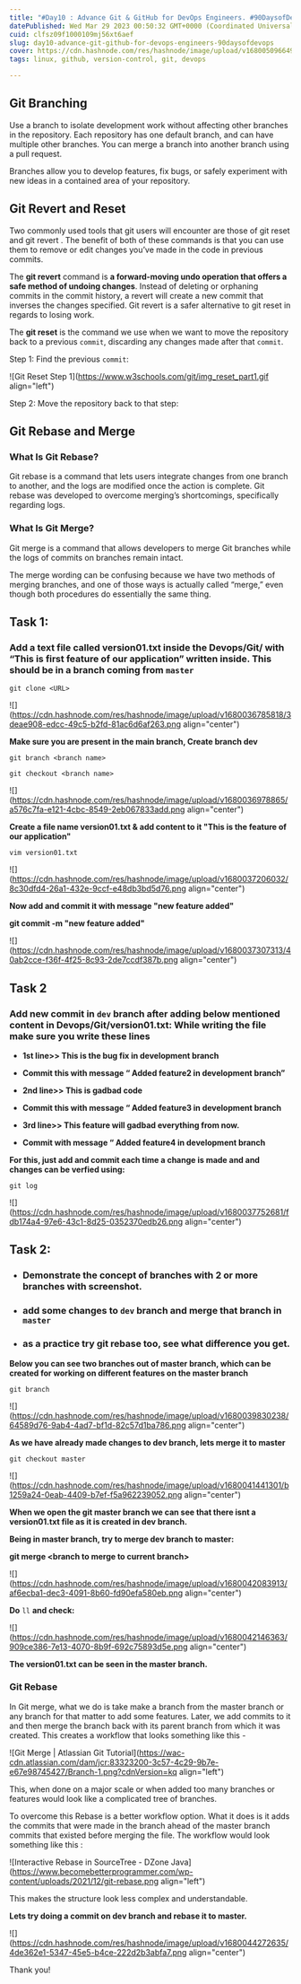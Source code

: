 ```yaml
---
title: "#Day10 : Advance Git & GitHub for DevOps Engineers. #90DaysofDevOps"
datePublished: Wed Mar 29 2023 00:50:32 GMT+0000 (Coordinated Universal Time)
cuid: clfsz09f1000109mj56xt6aef
slug: day10-advance-git-github-for-devops-engineers-90daysofdevops
cover: https://cdn.hashnode.com/res/hashnode/image/upload/v1680050966494/c50cf498-b7e2-4bb4-bcdb-786508fc4a07.webp
tags: linux, github, version-control, git, devops

---
```


## Git Branching

Use a branch to isolate development work without affecting other branches in the repository. Each repository has one default branch, and can have multiple other branches. You can merge a branch into another branch using a pull request.

Branches allow you to develop features, fix bugs, or safely experiment with new ideas in a contained area of your repository.

## Git Revert and Reset

Two commonly used tools that git users will encounter are those of git reset and git revert . The benefit of both of these commands is that you can use them to remove or edit changes you’ve made in the code in previous commits.

The **git revert** command is **a forward-moving undo operation that offers a safe method of undoing changes**. Instead of deleting or orphaning commits in the commit history, a revert will create a new commit that inverses the changes specified. Git revert is a safer alternative to git reset in regards to losing work.

The **git reset** is the command we use when we want to move the repository back to a previous `commit`, discarding any changes made after that `commit`.

Step 1: Find the previous `commit`:

![Git Reset Step 1](https://www.w3schools.com/git/img_reset_part1.gif align="left")

Step 2: Move the repository back to that step:

## Git Rebase and Merge

### What Is Git Rebase?

Git rebase is a command that lets users integrate changes from one branch to another, and the logs are modified once the action is complete. Git rebase was developed to overcome merging’s shortcomings, specifically regarding logs.

### What Is Git Merge?

Git merge is a command that allows developers to merge Git branches while the logs of commits on branches remain intact.

The merge wording can be confusing because we have two methods of merging branches, and one of those ways is actually called “merge,” even though both procedures do essentially the same thing.

## Task 1:

### Add a text file called version01.txt inside the Devops/Git/ with “This is first feature of our application” written inside. This should be in a branch coming from `master`

`git clone <URL>`

![](https://cdn.hashnode.com/res/hashnode/image/upload/v1680036785818/3deae908-edcc-49c5-b2fd-81ac6d6af263.png align="center")

**Make sure you are present in the main branch, Create branch dev**

`git branch <branch name>`

`git checkout <branch name>`

![](https://cdn.hashnode.com/res/hashnode/image/upload/v1680036978865/a576c7fa-e121-4cbc-8549-2eb067833add.png align="center")

**Create a file name version01.txt & add content to it "This is the feature of our application"**

`vim version01.txt`

![](https://cdn.hashnode.com/res/hashnode/image/upload/v1680037206032/8c30dfd4-26a1-432e-9ccf-e48db3bd5d76.png align="center")

**Now add and commit it with message "new feature added"**

**git commit -m "new feature added"**

![](https://cdn.hashnode.com/res/hashnode/image/upload/v1680037307313/40ab2cce-f36f-4f25-8c93-2de7ccdf387b.png align="center")

## Task 2

### Add new commit in `dev` branch after adding below mentioned content in Devops/Git/version01.txt: While writing the file make sure you write these lines

* **1st line&gt;&gt; This is the bug fix in development branch**
    
* **Commit this with message “ Added feature2 in development branch”**
    
* **2nd line&gt;&gt; This is gadbad code**
    
* **Commit this with message “ Added feature3 in development branch**
    
* **3rd line&gt;&gt; This feature will gadbad everything from now.**
    
* **Commit with message “ Added feature4 in development branch**
    

**For this, just add and commit each time a change is made and and changes can be verfied using:**

`git log`

![](https://cdn.hashnode.com/res/hashnode/image/upload/v1680037752681/fdb174a4-97e6-43c1-8d25-0352370edb26.png align="center")

## Task 2:

* ### Demonstrate the concept of branches with 2 or more branches with screenshot.
    
* ### add some changes to `dev` branch and merge that branch in `master`
    
* ### as a practice try git rebase too, see what difference you get.
    

**Below you can see two branches out of master branch, which can be created for working on different features on the master branch**

`git branch`

![](https://cdn.hashnode.com/res/hashnode/image/upload/v1680039830238/64589d76-9ab4-4ad7-bf1d-82c57d1ba786.png align="center")

**As we have already made changes to dev branch, lets merge it to master**

`git checkout master`

![](https://cdn.hashnode.com/res/hashnode/image/upload/v1680041441301/b1259a24-0eab-4409-b7ef-f5a962239052.png align="center")

**When we open the git master branch we can see that there isnt a version01.txt file as it is created in dev branch.**

**Being in master branch, try to merge dev branch to master:**

**git merge &lt;branch to merge to current branch&gt;**

![](https://cdn.hashnode.com/res/hashnode/image/upload/v1680042083913/af6ecba1-dec3-4091-8b60-fd90efa580eb.png align="center")

**Do** `ll` **and check:**

![](https://cdn.hashnode.com/res/hashnode/image/upload/v1680042146363/909ce386-7e13-4070-8b9f-692c75893d5e.png align="center")

**The version01.txt can be seen in the master branch.**

### Git Rebase

In Git merge, what we do is take make a branch from the master branch or any branch for that matter to add some features. Later, we add commits to it and then merge the branch back with its parent branch from which it was created. This creates a workflow that looks something like this -

![Git Merge | Atlassian Git Tutorial](https://wac-cdn.atlassian.com/dam/jcr:83323200-3c57-4c29-9b7e-e67e98745427/Branch-1.png?cdnVersion=kq align="left")

This, when done on a major scale or when added too many branches or features would look like a complicated tree of branches.

To overcome this Rebase is a better workflow option. What it does is it adds the commits that were made in the branch ahead of the master branch commits that existed before merging the file. The workflow would look something like this :

![Interactive Rebase in SourceTree - DZone Java](https://www.becomebetterprogrammer.com/wp-content/uploads/2021/12/git-rebase.png align="left")

This makes the structure look less complex and understandable.

**Lets try doing a commit on dev branch and rebase it to master.**

![](https://cdn.hashnode.com/res/hashnode/image/upload/v1680044272635/4de362e1-5347-45e5-b4ce-222d2b3abfa7.png align="center")

Thank you!
